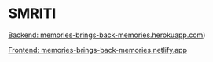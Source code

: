 # SMRITI


[Backend: memories-brings-back-memories.herokuapp.com](https://memories-brings-back-memories.herokuapp.com/))


[Frontend: memories-brings-back-memories.netlify.app](https://memories-brings-back-memories.netlify.app/)
